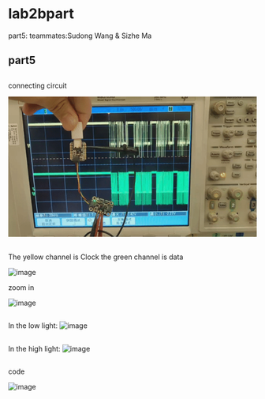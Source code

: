 # lab2bpart

part5:
teammates:Sudong Wang & Sizhe Ma


## part5

##
connecting circuit


![image](https://github.com/real-YingXu/lab2bpart/blob/main/ezgif.com-gif-maker%20(4).gif)


##


The yellow channel is Clock 
the green channel is data

![image](https://user-images.githubusercontent.com/114256663/200049272-88e6d64f-d10f-4fe2-ab09-5ac8af2a18af.png)


zoom in


![image](https://user-images.githubusercontent.com/114256663/200049369-892c9b4b-5795-4f56-91e8-bebc62b50822.png)






##

In the low light:
![image](https://user-images.githubusercontent.com/114256663/200020409-17cd1d22-9768-4415-bcbd-79aded153323.png)



##
In the high light:
![image](https://user-images.githubusercontent.com/114256663/200020473-a3027871-029e-4084-b4fc-a3a4cbc0cdab.png)


##

 code

![image](https://user-images.githubusercontent.com/114256663/200028001-01f1c5c0-1d48-40ad-8026-5ea29265c68c.png)
